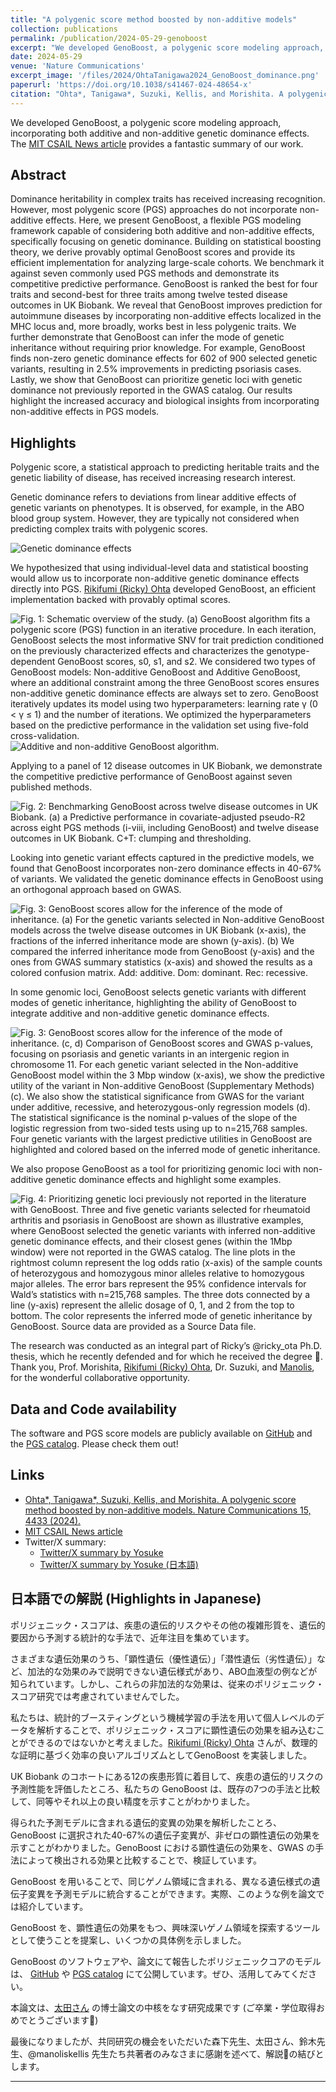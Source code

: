 ```yaml
---
title: "A polygenic score method boosted by non-additive models"
collection: publications
permalink: /publication/2024-05-29-genoboost
excerpt: "We developed GenoBoost, a polygenic score modeling approach, incorporating both additive and non-additive genetic dominance effects."
date: 2024-05-29
venue: 'Nature Communications'
excerpt_image: '/files/2024/OhtaTanigawa2024_GenoBoost_dominance.png'
paperurl: 'https://doi.org/10.1038/s41467-024-48654-x'
citation: "Ohta*, Tanigawa*, Suzuki, Kellis, and Morishita. A polygenic score method boosted by non-additive models. Nature Communications 15, 4433 (2024)."
---
```


We developed GenoBoost, a polygenic score modeling approach, incorporating both additive and non-additive genetic dominance effects.
The [MIT CSAIL News article](https://www.csail.mit.edu/news/unlocking-new-predictive-powers-personalized-genetic-risk-forecasts) provides a fantastic summary of our work.

## Abstract

Dominance heritability in complex traits has received increasing recognition. However, most polygenic score (PGS) approaches do not incorporate non-additive effects. Here, we present GenoBoost, a flexible PGS modeling framework capable of considering both additive and non-additive effects, specifically focusing on genetic dominance. Building on statistical boosting theory, we derive provably optimal GenoBoost scores and provide its efficient implementation for analyzing large-scale cohorts. We benchmark it against seven commonly used PGS methods and demonstrate its competitive predictive performance. GenoBoost is ranked the best for four traits and second-best for three traits among twelve tested disease outcomes in UK Biobank. We reveal that GenoBoost improves prediction for autoimmune diseases by incorporating non-additive effects localized in the MHC locus and, more broadly, works best in less polygenic traits. We further demonstrate that GenoBoost can infer the mode of genetic inheritance without requiring prior knowledge. For example, GenoBoost finds non-zero genetic dominance effects for 602 of 900 selected genetic variants, resulting in 2.5% improvements in predicting psoriasis cases. Lastly, we show that GenoBoost can prioritize genetic loci with genetic dominance not previously reported in the GWAS catalog. Our results highlight the increased accuracy and biological insights from incorporating non-additive effects in PGS models.

## Highlights

Polygenic score, a statistical approach to predicting heritable traits and the genetic liability of disease, has received increasing research interest.

Genetic dominance refers to deviations from linear additive effects of genetic variants on phenotypes. It is observed, for example, in the ABO blood group system. However, they are typically not considered when predicting complex traits with polygenic scores.

![Genetic dominance effects](/files/2024/OhtaTanigawa2024_GenoBoost_dominance.png)

We hypothesized that using individual-level data and statistical boosting would allow us to incorporate non-additive genetic dominance effects directly into PGS. [Rikifumi (Ricky) Ohta](https://twitter.com/ricky_ota) developed GenoBoost, an efficient implementation backed with provably optimal scores.

![Fig. 1: Schematic overview of the study. (a) GenoBoost algorithm fits a polygenic score (PGS) function in an iterative procedure. In each iteration, GenoBoost selects the most informative SNV for trait prediction conditioned on the previously characterized effects and characterizes the genotype-dependent GenoBoost scores, s0, s1, and s2. We considered two types of GenoBoost models: Non-additive GenoBoost and Additive GenoBoost, where an additional constraint among the three GenoBoost scores ensures non-additive genetic dominance effects are always set to zero. GenoBoost iteratively updates its model using two hyperparameters: learning rate γ (0 < γ ≤ 1) and the number of iterations. We optimized the hyperparameters based on the predictive performance in the validation set using five-fold cross-validation.](/files/2024/OhtaTanigawa2024_GenoBoost_Fig1a.png)
![Additive and non-additive GenoBoost algorithm.](/files/2024/OhtaTanigawa2024_GenoBoost_Alg.png)

Applying to a panel of 12 disease outcomes in UK Biobank, we demonstrate the competitive predictive performance of GenoBoost against seven published methods.

![Fig. 2: Benchmarking GenoBoost across twelve disease outcomes in UK Biobank. (a) a Predictive performance in covariate-adjusted pseudo-R2 across eight PGS methods (i-viii, including GenoBoost) and twelve disease outcomes in UK Biobank. C+T: clumping and thresholding.
](/files/2024/OhtaTanigawa2024_GenoBoost_Fig2a.png)

Looking into genetic variant effects captured in the predictive models, we found that GenoBoost incorporates non-zero dominance effects in 40-67% of variants. We validated the genetic dominance effects in GenoBoost using an orthogonal approach based on GWAS.

![Fig. 3: GenoBoost scores allow for the inference of the mode of inheritance. (a) For the genetic variants selected in Non-additive GenoBoost models across the twelve disease outcomes in UK Biobank (x-axis), the fractions of the inferred inheritance mode are shown (y-axis). (b) We compared the inferred inheritance mode from GenoBoost (y-axis) and the ones from GWAS summary statistics (x-axis) and showed the results as a colored confusion matrix. Add: additive. Dom: dominant. Rec: recessive.](/files/2024/OhtaTanigawa2024_GenoBoost_Fig3ab.png)

In some genomic loci, GenoBoost selects genetic variants with different modes of genetic inheritance, highlighting the ability of GenoBoost to integrate additive and non-additive genetic dominance effects.

![Fig. 3: GenoBoost scores allow for the inference of the mode of inheritance. (c, d) Comparison of GenoBoost scores and GWAS p-values, focusing on psoriasis and genetic variants in an intergenic region in chromosome 11. For each genetic variant selected in the Non-additive GenoBoost model within the 3 Mbp window (x-axis), we show the predictive utility of the variant in Non-additive GenoBoost (Supplementary Methods) (c). We also show the statistical significance from GWAS for the variant under additive, recessive, and heterozygous-only regression models (d). The statistical significance is the nominal p-values of the slope of the logistic regression from two-sided tests using up to n=215,768 samples. Four genetic variants with the largest predictive utilities in GenoBoost are highlighted and colored based on the inferred mode of genetic inheritance.](/files/2024/OhtaTanigawa2024_GenoBoost_Fig3cd.png)

We also propose GenoBoost as a tool for prioritizing genomic loci with non-additive genetic dominance effects and highlight some examples.

![Fig. 4: Prioritizing genetic loci previously not reported in the literature with GenoBoost. Three and five genetic variants selected for rheumatoid arthritis and psoriasis in GenoBoost are shown as illustrative examples, where GenoBoost selected the genetic variants with inferred non-additive genetic dominance effects, and their closest genes (within the 1Mbp window) were not reported in the GWAS catalog. The line plots in the rightmost column represent the log odds ratio (x-axis) of the sample counts of heterozygous and homozygous minor alleles relative to homozygous major alleles. The error bars represent the 95% confidence intervals for Wald’s statistics with n=215,768 samples. The three dots connected by a line (y-axis) represent the allelic dosage of 0, 1, and 2 from the top to bottom. The color represents the inferred mode of genetic inheritance by GenoBoost. Source data are provided as a Source Data file.](/files/2024/OhtaTanigawa2024_GenoBoost_Fig4.png)

The research was conducted as an integral part of Ricky’s @ricky_ota Ph.D. thesis, which he recently defended and for which he received the degree 🎉. Thank you, Prof. Morishita, [Rikifumi (Ricky) Ohta](https://twitter.com/ricky_ota), Dr. Suzuki, and [Manolis](https://twitter.com/manoliskellis), for the wonderful collaborative opportunity.

## Data and Code availability

The software and PGS score models are publicly available on [GitHub](https://github.com/rickyota/genoboost) and the [PGS catalog](https://www.pgscatalog.org/publication/PGP000546/). Please check them out!

## Links

- [Ohta\*, Tanigawa\*, Suzuki, Kellis, and Morishita. A polygenic score method boosted by non-additive models. Nature Communications 15, 4433 (2024).](https://doi.org/10.1038/s41467-024-48654-x)
- [MIT CSAIL News article](https://www.csail.mit.edu/news/unlocking-new-predictive-powers-personalized-genetic-risk-forecasts)
- Twitter/X summary:
  - [Twitter/X summary by Yosuke](https://twitter.com/yk_tani/status/1802553781235634411)
  - [Twitter/X summary by Yosuke (日本語)](https://twitter.com/yk_tani/status/1802551806934888823)

<a name="jp"></a>

## 日本語での解説 (Highlights in Japanese)

ポリジェニック・スコアは、疾患の遺伝的リスクやその他の複雑形質を、遺伝的要因から予測する統計的な手法で、近年注目を集めています。

さまざまな遺伝効果のうち、「顕性遺伝（優性遺伝）」「潜性遺伝（劣性遺伝）」など、加法的な効果のみで説明できない遺伝様式があり、ABO血液型の例などが知られています。しかし、これらの非加法的な効果は、従来のポリジェニック・スコア研究では考慮されていませんでした。

私たちは、統計的ブースティングという機械学習の手法を用いて個人レベルのデータを解析することで、ポリジェニック・スコアに顕性遺伝の効果を組み込むことができるのではないかと考えました。[Rikifumi (Ricky) Ohta](https://twitter.com/ricky_ota) さんが、数理的な証明に基づく効率の良いアルゴリズムとしてGenoBoost を実装しました。

UK Biobank のコホートにある12の疾患形質に着目して、疾患の遺伝的リスクの予測性能を評価したところ、私たちの GenoBoost は、既存の7つの手法と比較して、同等やそれ以上の良い精度を示すことがわかりました。

得られた予測モデルに含まれる遺伝的変異の効果を解析したことろ、 GenoBoost に選択された40-67%の遺伝子変異が、非ゼロの顕性遺伝の効果を示すことがわかりました。GenoBoost における顕性遺伝の効果を、GWAS の手法によって検出される効果と比較することで、検証しています。

GenoBoost を用いることで、同じゲノム領域に含まれる、異なる遺伝様式の遺伝子変異を予測モデルに統合することができます。実際、このような例を論文では紹介しています。

GenoBoost を、顕性遺伝の効果をもつ、興味深いゲノム領域を探索するツールとして使うことを提案し、いくつかの具体例を示しました。

GenoBoost のソフトウェアや、論文にて報告したポリジェニックコアのモデルは、 [GitHub](https://github.com/rickyota/genoboost) や [PGS catalog](https://www.pgscatalog.org/publication/PGP000546/) にて公開しています。ぜひ、活用してみてください。

本論文は、[太田さん](https://twitter.com/ricky_ota) の博士論文の中核をなす研究成果です (ご卒業・学位取得おめでとうございます🎉)

最後になりましたが、共同研究の機会をいただいた森下先生、太田さん、鈴木先生、@manoliskellis 先生たち共著者のみなさまに感謝を述べて、解説🧵の結びとします。

<hr/>
